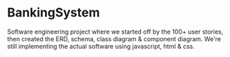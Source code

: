 # BankingSystem
Software engineering project where we started off by the 100+ user stories, then created the ERD, schema, class diagram & component diagram. We're still implementing the actual software using javascript, html & css.
